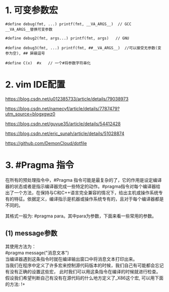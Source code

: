 # 1. 可变参数宏

``` 
#define debug(fmt, ...) printf(fmt, __VA_ARGS__)  // GCC
__VA_ARGS__替换可变参数

#define debug2(fmt, args...) printf(fmt, args)   // GNU

#define debug3(fmt, ...) printf(fmt, ##__VA_ARGS__)  //可以接受无参数(变参为空), ## 屏蔽逗号

#define C(x)  #x   // 一个#将参数字符串化

``` 

# 2. vim IDE配置

https://blog.csdn.net/u012385733/article/details/79038973

https://blog.csdn.net/namecyf/article/details/7787479?utm_source=blogxgwz0

https://blog.csdn.net/guyue35/article/details/54412428

https://blog.csdn.net/eric_sunah/article/details/51028874

https://github.com/DemonCloud/dotfile


# 3. #Pragma 指令
在所有的预处理指令中，#Pragma 指令可能是最复杂的了，它的作用是设定编译器的状态或者是指示编译器完成一些特定的动作。#pragma指令对每个编译器给出了一个方法，在保持与C和C++语言完全兼容的情况下，给出主机或操作系统专有的特征。依据定义，编译指示是机器或操作系统专有的，且对于每个编译器都是不同的。

其格式一般为: #pragma  para。其中para为参数，下面来看一些常用的参数。

## (1) message参数
其使用方法为：  
   	 #pragma  message("消息文本")  
    当编译器遇到这条指令时就在编译输出窗口中将消息文本打印出来。  
    当我们在程序中定义了许多宏来控制源代码版本的时候，我们自己有可能都会忘记有没有正确的设置这些宏，
此时我们可以用这条指令在编译的时候就进行检查。假设我们希望判断自己有没有在源代码的什么地方定义了_X86这个宏,
可以用下面的方法:
!+




